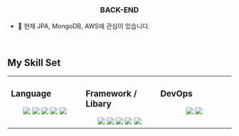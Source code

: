 ### <div align="center"> BACK-END </div>  
  

- 🌱 현재  JPA, MongoDB, AWS에 관심이 있습니다.  
  

<br/>  


## My Skill Set  
<table><tr><td valign="top" width="33%">



### Language
<div align="center">  
<img src="https://img.shields.io/badge/Java-007396?style=flat-square&logo=Java&logoColor=white"/></a>
<img src="https://img.shields.io/badge/JavaScript-F7DF1E?style=flat-square&logo=JavaScript&logoColor=white"/></a>
<img src="https://img.shields.io/badge/TypeScript-3178C6?style=flat-square&logo=TypeScript&logoColor=white"/></a>
<img src="https://img.shields.io/badge/HTML5-E34F26?style=flat-square&logo=HTML5&logoColor=white"/></a>
<img src="https://img.shields.io/badge/Oracle-F80000?style=flat-square&logo=Oracle&logoColor=white"/></a>
</div>


</td><td valign="top" width="33%">



### Framework / Libary  
<div align="center">  
<img src="https://img.shields.io/badge/Spring-6DB33F?style=flat-square&logo=Spring&logoColor=white"/></a>
<img src="https://img.shields.io/badge/SpringBoot-6DB33F?style=flat-square&logo=SpringBoot&logoColor=white"/></a>
<img src="https://img.shields.io/badge/Angular-DD0031?style=flat-square&logo=Angular"/></a>
<img src="https://img.shields.io/badge/React-61DAFB?style=flat-square&logo=React&logoColor=white"/></a>
<img src="https://img.shields.io/badge/JPA-59666C?style=flat-square&logo=Hibernate&logoColor=white"/></a>
</div>

</td><td valign="top" width="33%">



### DevOps  
<div align="center">
<img src="https://img.shields.io/badge/Git-F05032?style=flat-square&logo=Git&logoColor=white"/></a>
<img src="https://img.shields.io/badge/Bash-1D2D35?style=flat-square&logo=GNUBash&logoColor=white"/></a>
</div>

</td></tr></table>  

<br/>  

<br/>  

<!--
## Github Stats  
<div align="center"><img src="https://github-readme-stats.vercel.app/api?username=doingH&show_icons=true&count_private=true&hide_border=true" align="center" /></div>  
-->

<br/>
